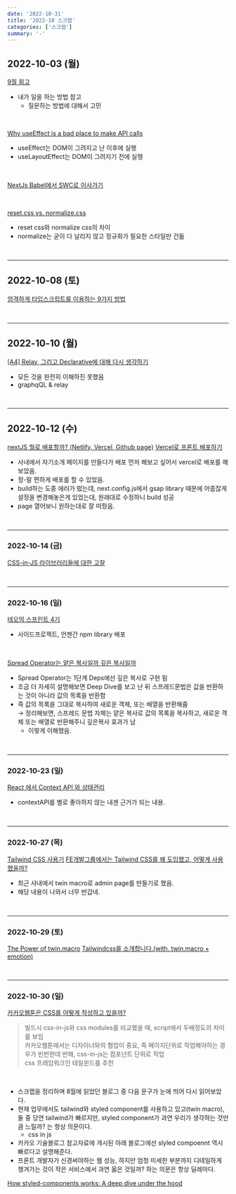 ```yaml
---
date: '2022-10-31'
title: '2022-10 스크랩'
categories: ['스크랩']
summary: '-'
---
```


## 2022-10-03 (월)

[9월 회고](https://velog.io/@yukina1418/9%EC%9B%94-%ED%9A%8C%EA%B3%A0)

- 내가 일을 하는 방법 참고
  - 질문하는 방법에 대해서 고민

<br>

[Why useEffect is a bad place to make API calls](https://articles.wesionary.team/why-useeffect-is-a-bad-place-to-make-api-calls-98a606735c1c)

- useEffect는 DOM이 그려지고 난 이후에 실행
- useLayoutEffect는 DOM이 그려지기 전에 실헹

<br>

[NextJs Babel에서 SWC로 이사가기](https://kir93.tistory.com/entry/NextJS-Babel%EC%97%90%EC%84%9C-SWC%EB%A1%9C-%EC%9D%B4%EC%82%AC%EA%B0%80%EA%B8%B0)

<br>

[reset.css vs. normalize.css](https://nykim.work/100)

- reset css와 normalize css의 차이
- normalize는 굳이 다 날리지 않고 정규화가 필요한 스타일만 건듦

<br>

---

## 2022-10-08 (토)

[엄격하게 타입스크립트를 이용하는 9가지 방법](https://velog.io/@baby_dev/%EC%97%84%EA%B2%A9%ED%95%98%EA%B2%8C-%ED%83%80%EC%9E%85%EC%8A%A4%ED%81%AC%EB%A6%BD%ED%8A%B8%EB%A5%BC-%EC%9D%B4%EC%9A%A9%ED%95%98%EB%8A%94-9%EA%B0%80%EC%A7%80-%EB%B0%A9%EB%B2%95)

<br>

---

## 2022-10-10 (월)

[[A4] Relay, 그리고 Declarative에 대해 다시 생각하기](https://www.youtube.com/watch?v=YP7d9ae_VzI&t=146)

- 모든 것을 완전히 이해하진 못했음
- graphqQL & relay

<br>

---

## 2022-10-12 (수)

[nextJS 뭘로 배포할까? (Netlify, Vercel, Github page)](https://taeny.dev/javascript/nextjs-with-deployment-platform#66ca27a2c7dc4e64969d02d8e66dff81)
[Vercel로 프론트 배포하기](https://cocobi.tistory.com/105)

- 사내에서 자기소개 페이지를 만들다가 배포 먼저 해보고 싶어서 vercel로 배포를 해보았음.
- 정-말 편하게 배포를 할 수 있었음.
- build하는 도중 에러가 떴는데, next.config.js에서 gsap library 때문에 어줍잖게 설정을 변경해놓은게 있었는대, 원래대로 수정하니 build 성공
- page 열어보니 원하는대로 잘 떠줬음.

<br>

---

### 2022-10-14 (금)

[CSS-in-JS 라이브러리들에 대한 고찰](https://velog.io/@bepyan/CSS-in-JS-%EB%9D%BC%EC%9D%B4%EB%B8%8C%EB%9F%AC%EB%A6%AC%EC%97%90-%EB%8C%80%ED%95%9C-%EA%B3%A0%EC%B0%B0)

<br>

---

### 2022-10-16 (일)

[테오의 스프린트 4기](https://velog.io/@teo/google-sprint-4)

- 사이드프로젝트, 언젠간 npm library 배포

<br>

[Spread Operator는 얕은 복사일까 깊은 복사일까](https://velog.io/@yukyung/Spread-Operator%EB%8A%94-%EC%96%95%EC%9D%80-%EB%B3%B5%EC%82%AC%EC%9D%BC%EA%B9%8C-%EA%B9%8A%EC%9D%80-%EB%B3%B5%EC%82%AC%EC%9D%BC%EA%B9%8C)

- Spread Operator는 1단계 Deps에선 깊은 복사로 구현 됨
- 조금 더 자세히 설명해보면 Deep Dive를 보고 난 뒤 스프레드문법은 값을 반환하는 것이 아니라 값의 목록을 반환함
- 즉 값의 목록을 그대로 복사하여 새로운 객체, 또는 배열을 반환해줌  
  → 정리해보면, 스프레드 문법 자체는 얕은 복사로 값의 목록을 복사하고, 새로운 객체 또는 배열로 반환해주니 깊은복사 효과가 남
  - 이렇게 이해했음.

<br>

---

### 2022-10-23 (일)

[React 에서 Context API 와 상태관리](https://dev.rase.blog/21-10-07-context-and-state-management/)

- contextAPI를 별로 좋아하지 않는 내겐 근거가 되는 내용.

<br>

---

### 2022-10-27 (목)

[Tailwind CSS 사용기](https://fe-developers.kakaoent.com/2022/220303-tailwind-tips/)
[FE개발그룹에서는 Tailwind CSS를 왜 도입했고, 어떻게 사용했을까?](https://fe-developers.kakaoent.com/2022/221013-tailwind-and-design-system/)

- 최근 사내에서 twin macro로 admin page를 만들기로 했음.
- 해당 내용이 나와서 너무 반갑네.

<br>

---

### 2022-10-29 (토)

[The Power of twin.macro](https://dev.to/angelmtztrc/the-powerful-of-twin-macro-5gjn)
[Tailwindcss를 소개합니다.(with. twin.macro + emotion)](https://so-so.dev/web/tailwindcss-w-twin-macro-emotion/#with-css-in-js)

<br>

---

### 2022-10-30 (일)

[카카오웹툰은 CSS를 어떻게 작성하고 있을까?](https://fe-developers.kakaoent.com/2022/220210-css-in-kakaowebtoon/)

> 빌드시 css-in-js와 css modules를 비교했을 때, script에서 두배정도의 차이를 보임  
> 카카오웹툰에서는 디자이너와의 협업이 중요, 즉 페이지단위로 작업해야하는 경우가 빈번한데 반해, css-in-js는 컴포넌트 단위로 작업  
> css 프레임워크인 테일윈드를 추천

<br>

- 스크랩을 정리하며 8월에 읽었던 블로그 중 다음 문구가 눈에 띄어 다시 읽어보았다.
- 현재 업무에서도 tailwind와 styled component를 사용하고 있고(twin macro), 둘 중 당연 tailwind가 빠르지만, styled component가 과연 우리가 생각하는 것만큼 느릴까? 는 항상 의문이다.
  - css in js
- 카카오 기술블로그 참고자료에 개시된 아래 블로그에선 slyled compoennt 역시 빠르다고 설명해준다.
- 프론트 개발자가 신경써야하는 웹 성능, 하지만 엄청 미세한 부분까지 디테일하게 챙겨가는 것이 작은 서비스에서 과연 옳은 것일까? 하는 의문은 항상 딜레마다.

[How styled-components works: A deep dive under the hood](https://medium.com/styled-components/how-styled-components-works-618a69970421)
